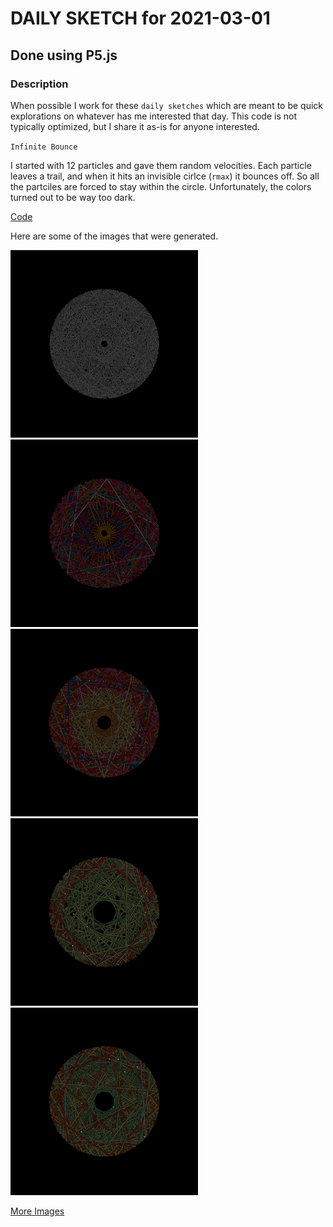 # DAILY SKETCH for 2021-03-01

## Done using P5.js

### Description

When possible I work for these `daily sketches` which are meant to be quick explorations     on whatever has me interested that day. This code is not typically optimized, but I share it as-is     for anyone interested.

`Infinite Bounce`

I started with 12 particles and gave them random velocities. Each particle leaves a trail, and when it hits an invisible cirlce
(`rmax`) it bounces off. So all the partciles are forced to stay within the circle.
Unfortunately, the colors turned out to be way too dark.


[Code](2021-03-01) 

Here are some of the images that were generated.

<img src = 'images/keep0.png' width = '300'> 
<img src = 'images/keep1.png' width = '300'> 
<img src = 'images/keep2.png' width = '300'> 
<img src = 'images/keep3.png' width = '300'> 
<img src = 'images/keep4.png' width = '300'> 


[More Images](2021-03-01/images) 

